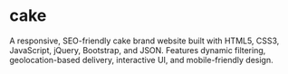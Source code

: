 # cake
A responsive, SEO-friendly cake brand website built with HTML5, CSS3, JavaScript, jQuery, Bootstrap, and JSON. Features dynamic filtering, geolocation-based delivery, interactive UI, and mobile-friendly design.
